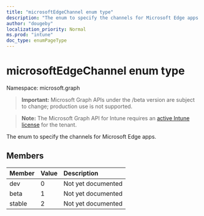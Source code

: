 ```yaml
---
title: "microsoftEdgeChannel enum type"
description: "The enum to specify the channels for Microsoft Edge apps."
author: "dougeby"
localization_priority: Normal
ms.prod: "intune"
doc_type: enumPageType
---
```


# microsoftEdgeChannel enum type

Namespace: microsoft.graph

> **Important:** Microsoft Graph APIs under the /beta version are subject to change; production use is not supported.

> **Note:** The Microsoft Graph API for Intune requires an [active Intune license](https://go.microsoft.com/fwlink/?linkid=839381) for the tenant.

The enum to specify the channels for Microsoft Edge apps.

## Members
|Member|Value|Description|
|:---|:---|:---|
|dev|0|Not yet documented|
|beta|1|Not yet documented|
|stable|2|Not yet documented|





